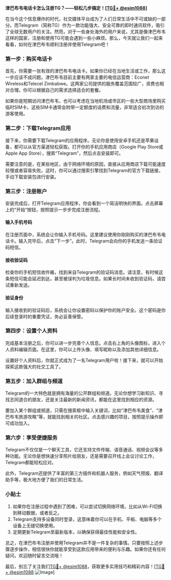 **津巴布韦电话卡怎么注册TG？——轻松几步搞定！[[TG💪+ @esim1088](https://t.me/s/esim1088)]**

在当今这个信息爆炸的时代，社交媒体平台成为了人们日常生活中不可或缺的一部分。而Telegram（简称TG）作为一款功能强大、安全可靠的即时通讯软件，吸引了全球无数用户的关注。然而，对于一些身处海外的用户来说，尤其是像津巴布韦这样的国家，注册和使用TG可能会遇到一些小麻烦。那么，今天就让我们一起来看看，如何在津巴布韦顺利注册并使用Telegram吧！

### **第一步：购买电话卡**
首先，你需要一张有效的津巴布韦电话卡。如果你已经在当地生活或工作，那么这一步应该不成问题。津巴布韦目前主要有两家主要的电信运营商：Econet Wireless和Telecel Zimbabwe。这两家公司提供的服务覆盖范围较广，资费也相对合理。你可以根据自己的需求选择适合的套餐。

如果你是短期访问津巴布韦，也可以考虑在当地机场或市区的一些大型商场里购买临时SIM卡。这些SIM卡通常会附带一定额度的话费和流量，非常适合初次到访的游客使用。

### **第二步：下载Telegram应用**
接下来，你需要下载Telegram的应用程序。无论你是使用安卓手机还是苹果设备，都可以从官方渠道轻松获取。打开你的手机应用商店（Google Play Store或Apple App Store），搜索“Telegram”，然后点击安装即可。

需要注意的是，在某些地区，由于网络环境的原因，直接从应用商店下载可能速度较慢或者容易失败。这时，你可以通过搜索引擎找到Telegram的官方下载链接，手动下载安装包进行安装。

### **第三步：注册账户**
安装完成后，打开Telegram应用程序，你会看到一个简洁明快的界面。点击屏幕上的“开始”按钮，按照提示一步步完成注册流程。

#### **输入手机号码**
在注册页面中，系统会让你输入手机号码。这里建议使用你刚刚购买的津巴布韦电话卡。输入完毕后，点击“下一步”。此时，Telegram会向你的手机发送一条验证码短信。

#### **接收验证码**
检查你的手机短信收件箱，找到来自Telegram的验证码消息。请注意，有时候这条短信可能会延迟到达，甚至被误判为垃圾信息。如果长时间未收到验证码，请尝试重新发送。

#### **验证身份**
输入接收到的验证码后，系统会让你设置密码以保护你的账户安全。这个密码是你后续登录时的重要凭证，务必妥善保管。

### **第四步：设置个人资料**
完成基本注册之后，你可以进一步完善个人信息。点击右上角的头像图标，进入个人资料编辑页面。在这里，你可以上传头像、填写昵称以及添加其他详细信息。

设置好个人资料后，你就正式成为了一名Telegram用户啦！接下来，就可以开始探索这款强大的社交工具了。

### **第五步：加入群组与频道**
Telegram的一大特色就是拥有海量的公开群组和频道。无论你想学习新知识、寻找志同道合的朋友，还是关注最新的新闻资讯，都能在这里找到相应的资源。

要加入某个群组或频道，只需在搜索框中输入关键词，比如“津巴布韦美食”、“津巴布韦旅游攻略”等，就能找到相关的社区。点击感兴趣的项目，按照提示操作即可成功加入。

### **第六步：享受便捷服务**
Telegram不仅仅是一个聊天工具，它还支持文件传输、语音通话、视频会议等多种功能。无论你是想快速分享照片给朋友，还是需要召开线上会议讨论工作，Telegram都能轻松应对。

此外，Telegram还提供了丰富的第三方插件和机器人服务，例如天气预报、翻译助手等，极大地方便了我们的日常生活。

### **小贴士**
1. 如果你在注册过程中遇到了困难，可以尝试切换网络环境，比如从Wi-Fi切换到移动数据，或者反之。
2. Telegram支持多设备同时登录，这意味着你可以在手机、平板、电脑等多个设备上无缝切换使用。
3. 定期更新Telegram至最新版本，以确保获得最佳性能和安全性。

总之，在津巴布韦注册并使用Telegram并不是一件复杂的事情。只要按照上述步骤逐步操作，相信很快你就能享受到这款应用带来的便利与乐趣。如果你还有任何疑问，欢迎随时留言交流哦！

最后，别忘了关注我们[TG💪+ @esim1088](https://t.me/s/esim1088)，获取更多实用技巧和精彩内容！[[TG💪+ @esim1088](https://t.me/s/esim1088) ![Image](https://i.postimg.cc/4NQfJmqS/Snipaste-2025-05-13-00-14-12.png)]